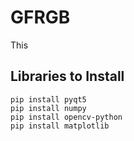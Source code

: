 # GFRGB
This 
## Libraries to Install
```
pip install pyqt5
pip install numpy
pip install opencv-python
pip install matplotlib
```